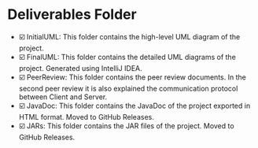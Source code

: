 # Deliverables Folder

- ☑️ InitialUML: This folder contains the high-level UML diagram of the project.
- ☑️ FinalUML: This folder contains the detailed UML diagrams of the project. Generated using IntelliJ IDEA.
- ☑️ PeerReview: This folder contains the peer review documents. In the second peer review it is also explained the communication protocol between Client and Server.
- ☑️ JavaDoc: This folder contains the JavaDoc of the project exported in HTML format. Moved to GitHub Releases.
- ☑️ JARs: This folder contains the JAR files of the project. Moved to GitHub Releases.
